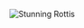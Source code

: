 
![Stunning Rottis](https://github.com/RABELOISA/sem-faro/assets/145797968/2cb05ba3-1040-4cec-904f-b35520f955e3)
